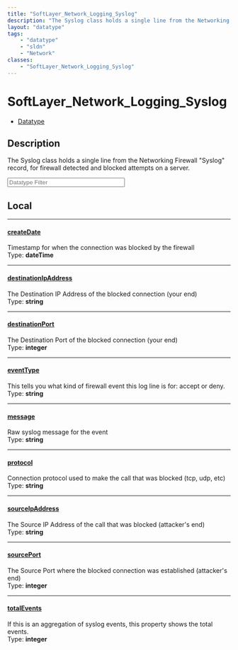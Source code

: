 ```yaml
---
title: "SoftLayer_Network_Logging_Syslog"
description: "The Syslog class holds a single line from the Networking Firewall 'Syslog' record, for firewall detected and blocked att... "
layout: "datatype"
tags:
    - "datatype"
    - "sldn"
    - "Network"
classes:
    - "SoftLayer_Network_Logging_Syslog"
---
```


# SoftLayer_Network_Logging_Syslog
<div id='service-datatype'>
    <ul id='sldn-reference-tabs'>
        <li id='datatype'> <a href='/reference/datatypes/SoftLayer_Network_Logging_Syslog' >Datatype</a></li>
    </ul>
</div>

## Description 
The Syslog class holds a single line from the Networking Firewall "Syslog" record, for firewall detected and blocked attempts on a server. 





<!-- Filer BEGIN -->
<div class="view-filters">
        <div class="clearfix">
            <div class="search-input-box">
                <input placeholder="Datatype Filter" onkeyup="titleSearch(inputId='prop-input', divId='properties', elementClass='prop-row')" 
                    type="text" id="prop-input" value="" size="30" maxlength="128" class="form-text">
            </div>
        </div>
</div>
<!-- Filer END -->

<div id="properties" class="content">
<div id="localProperties" class="prop-content" >

## Local
<div class="prop-row">

-----
[createDate]: #createdate
#### [createDate]
Timestamp for when the connection was blocked by the firewall  
<span class="type-label">Type: </span>**dateTime**


</div>
<div class="prop-row">

-----
[destinationIpAddress]: #destinationipaddress
#### [destinationIpAddress]
The Destination IP Address of the blocked connection (your end)  
<span class="type-label">Type: </span>**string**


</div>
<div class="prop-row">

-----
[destinationPort]: #destinationport
#### [destinationPort]
The Destination Port of the blocked connection (your end)  
<span class="type-label">Type: </span>**integer**


</div>
<div class="prop-row">

-----
[eventType]: #eventtype
#### [eventType]
This tells you what kind of firewall event this log line is for:  accept or deny.  
<span class="type-label">Type: </span>**string**


</div>
<div class="prop-row">

-----
[message]: #message
#### [message]
Raw syslog message for the event  
<span class="type-label">Type: </span>**string**


</div>
<div class="prop-row">

-----
[protocol]: #protocol
#### [protocol]
Connection protocol used to make the call that was blocked (tcp, udp, etc)  
<span class="type-label">Type: </span>**string**


</div>
<div class="prop-row">

-----
[sourceIpAddress]: #sourceipaddress
#### [sourceIpAddress]
The Source IP Address of the call that was blocked (attacker's end)  
<span class="type-label">Type: </span>**string**


</div>
<div class="prop-row">

-----
[sourcePort]: #sourceport
#### [sourcePort]
The Source Port where the blocked connection was established (attacker's end)  
<span class="type-label">Type: </span>**integer**


</div>
<div class="prop-row">

-----
[totalEvents]: #totalevents
#### [totalEvents]
If this is an aggregation of syslog events, this property shows the total events.  
<span class="type-label">Type: </span>**integer**


</div>
</div>
<!-- LOCAL PROPERTY END -->

</div>


